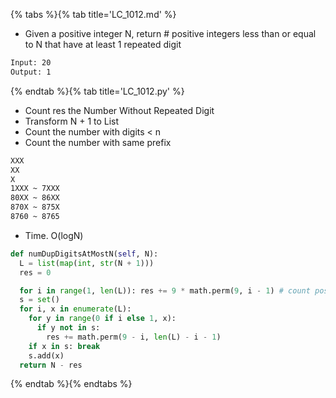 {% tabs %}{% tab title='LC_1012.md' %}

* Given a positive integer N, return # positive integers less than or equal to N that have at least 1 repeated digit

```txt
Input: 20
Output: 1
```

{% endtab %}{% tab title='LC_1012.py' %}

* Count res the Number Without Repeated Digit
* Transform N + 1 to List
* Count the number with digits < n
* Count the number with same prefix

```txt
XXX
XX
X
1XXX ~ 7XXX
80XX ~ 86XX
870X ~ 875X
8760 ~ 8765
```

* Time. O(logN)

```py
def numDupDigitsAtMostN(self, N):
  L = list(map(int, str(N + 1)))
  res = 0

  for i in range(1, len(L)): res += 9 * math.perm(9, i - 1) # count postive number with digits less than K
  s = set()
  for i, x in enumerate(L):
    for y in range(0 if i else 1, x):
      if y not in s:
        res += math.perm(9 - i, len(L) - i - 1)
    if x in s: break
    s.add(x)
  return N - res
```

{% endtab %}{% endtabs %}
